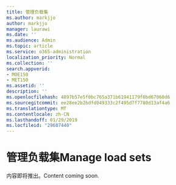 ```yaml
---
title: 管理负载集
ms.author: markjjo
author: markjjo
manager: laurawi
ms.date: ''
ms.audience: Admin
ms.topic: article
ms.service: o365-administration
localization_priority: Normal
ms.collection: ''
search.appverid:
- MOE150
- MET150
ms.assetid: ''
description: ''
ms.openlocfilehash: 4897b57e5f0bc765a371b61941179f6bd67060d6
ms.sourcegitcommit: ee28ee2b2bdfd049333c2f495d7f7780d13af4a6
ms.translationtype: MT
ms.contentlocale: zh-CN
ms.lasthandoff: 01/29/2019
ms.locfileid: "29607440"
---
```

# <a name="manage-load-sets"></a><span data-ttu-id="dcfcd-102">管理负载集</span><span class="sxs-lookup"><span data-stu-id="dcfcd-102">Manage load sets</span></span>

<span data-ttu-id="dcfcd-103">内容即将推出。</span><span class="sxs-lookup"><span data-stu-id="dcfcd-103">Content coming soon.</span></span>